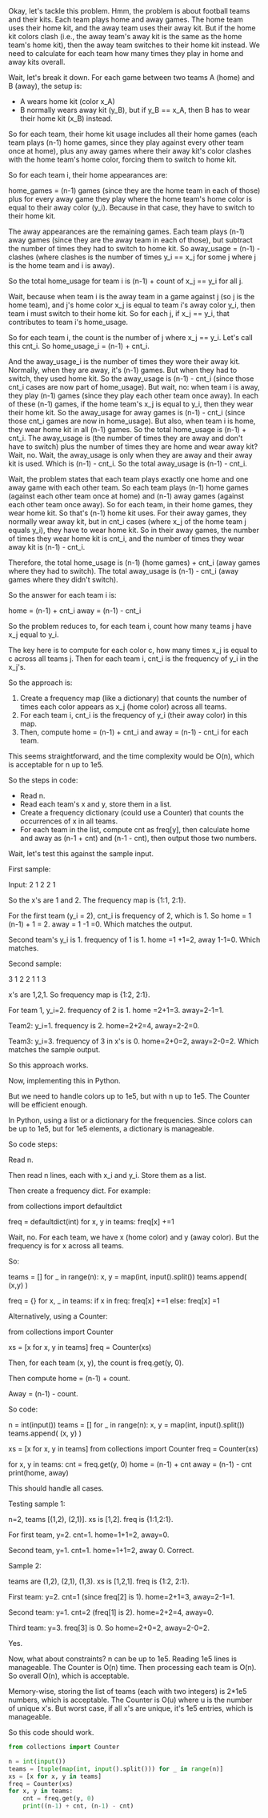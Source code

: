 <think>
Okay, let's tackle this problem. Hmm, the problem is about football teams and their kits. Each team plays home and away games. The home team uses their home kit, and the away team uses their away kit. But if the home kit colors clash (i.e., the away team's away kit is the same as the home team's home kit), then the away team switches to their home kit instead. We need to calculate for each team how many times they play in home and away kits overall.

Wait, let's break it down. For each game between two teams A (home) and B (away), the setup is:

- A wears home kit (color x_A)
- B normally wears away kit (y_B), but if y_B == x_A, then B has to wear their home kit (x_B) instead.

So for each team, their home kit usage includes all their home games (each team plays (n-1) home games, since they play against every other team once at home), plus any away games where their away kit's color clashes with the home team's home color, forcing them to switch to home kit.

So for each team i, their home appearances are:

home_games = (n-1) games (since they are the home team in each of those)
plus for every away game they play where the home team's home color is equal to their away color (y_i). Because in that case, they have to switch to their home kit.

The away appearances are the remaining games. Each team plays (n-1) away games (since they are the away team in each of those), but subtract the number of times they had to switch to home kit. So away_usage = (n-1) - clashes (where clashes is the number of times y_i == x_j for some j where j is the home team and i is away).

So the total home_usage for team i is (n-1) + count of x_j == y_i for all j.

Wait, because when team i is the away team in a game against j (so j is the home team), and j's home color x_j is equal to team i's away color y_i, then team i must switch to their home kit. So for each j, if x_j == y_i, that contributes to team i's home_usage.

So for each team i, the count is the number of j where x_j == y_i. Let's call this cnt_i. So home_usage_i = (n-1) + cnt_i.

And the away_usage_i is the number of times they wore their away kit. Normally, when they are away, it's (n-1) games. But when they had to switch, they used home kit. So the away_usage is (n-1) - cnt_i (since those cnt_i cases are now part of home_usage). But wait, no: when team i is away, they play (n-1) games (since they play each other team once away). In each of these (n-1) games, if the home team's x_j is equal to y_i, then they wear their home kit. So the away_usage for away games is (n-1) - cnt_i (since those cnt_i games are now in home_usage). But also, when team i is home, they wear home kit in all (n-1) games. So the total home_usage is (n-1) + cnt_i. The away_usage is (the number of times they are away and don't have to switch) plus the number of times they are home and wear away kit? Wait, no. Wait, the away_usage is only when they are away and their away kit is used. Which is (n-1) - cnt_i. So the total away_usage is (n-1) - cnt_i.

Wait, the problem states that each team plays exactly one home and one away game with each other team. So each team plays (n-1) home games (against each other team once at home) and (n-1) away games (against each other team once away). So for each team, in their home games, they wear home kit. So that's (n-1) home kit uses. For their away games, they normally wear away kit, but in cnt_i cases (where x_j of the home team j equals y_i), they have to wear home kit. So in their away games, the number of times they wear home kit is cnt_i, and the number of times they wear away kit is (n-1) - cnt_i.

Therefore, the total home_usage is (n-1) (home games) + cnt_i (away games where they had to switch). The total away_usage is (n-1) - cnt_i (away games where they didn't switch).

So the answer for each team i is:

home = (n-1) + cnt_i
away = (n-1) - cnt_i

So the problem reduces to, for each team i, count how many teams j have x_j equal to y_i.

The key here is to compute for each color c, how many times x_j is equal to c across all teams j. Then for each team i, cnt_i is the frequency of y_i in the x_j's.

So the approach is:

1. Create a frequency map (like a dictionary) that counts the number of times each color appears as x_j (home color) across all teams.
2. For each team i, cnt_i is the frequency of y_i (their away color) in this map.
3. Then, compute home = (n-1) + cnt_i and away = (n-1) - cnt_i for each team.

This seems straightforward, and the time complexity would be O(n), which is acceptable for n up to 1e5.

So the steps in code:

- Read n.
- Read each team's x and y, store them in a list.
- Create a frequency dictionary (could use a Counter) that counts the occurrences of x in all teams.
- For each team in the list, compute cnt as freq[y], then calculate home and away as (n-1 + cnt) and (n-1 - cnt), then output those two numbers.

Wait, let's test this against the sample input.

First sample:

Input:
2
1 2
2 1

So the x's are 1 and 2. The frequency map is {1:1, 2:1}.

For the first team (y_i = 2), cnt_i is frequency of 2, which is 1. So home = 1 (n-1) + 1 = 2. away = 1 -1 =0. Which matches the output.

Second team's y_i is 1. frequency of 1 is 1. home =1 +1=2, away 1-1=0. Which matches.

Second sample:

3
1 2
2 1
1 3

x's are 1,2,1. So frequency map is {1:2, 2:1}.

For team 1, y_i=2. frequency of 2 is 1. home =2+1=3. away=2-1=1.

Team2: y_i=1. frequency is 2. home=2+2=4, away=2-2=0.

Team3: y_i=3. frequency of 3 in x's is 0. home=2+0=2, away=2-0=2. Which matches the sample output.

So this approach works.

Now, implementing this in Python.

But we need to handle colors up to 1e5, but with n up to 1e5. The Counter will be efficient enough.

In Python, using a list or a dictionary for the frequencies. Since colors can be up to 1e5, but for 1e5 elements, a dictionary is manageable.

So code steps:

Read n.

Then read n lines, each with x_i and y_i. Store them as a list.

Then create a frequency dict. For example:

from collections import defaultdict

freq = defaultdict(int)
for x, y in teams:
    freq[x] +=1

Wait, no. For each team, we have x (home color) and y (away color). But the frequency is for x across all teams.

So:

teams = []
for _ in range(n):
    x, y = map(int, input().split())
    teams.append( (x,y) )

freq = {}
for x, _ in teams:
    if x in freq:
        freq[x] +=1
    else:
        freq[x] =1

Alternatively, using a Counter:

from collections import Counter

xs = [x for x, y in teams]
freq = Counter(xs)

Then, for each team (x, y), the count is freq.get(y, 0).

Then compute home = (n-1) + count.

Away = (n-1) - count.

So code:

n = int(input())
teams = []
for _ in range(n):
    x, y = map(int, input().split())
    teams.append( (x, y) )

xs = [x for x, y in teams]
from collections import Counter
freq = Counter(xs)

for x, y in teams:
    cnt = freq.get(y, 0)
    home = (n-1) + cnt
    away = (n-1) - cnt
    print(home, away)

This should handle all cases.

Testing sample 1:

n=2, teams [(1,2), (2,1)]. xs is [1,2]. freq is {1:1,2:1}.

For first team, y=2. cnt=1. home=1+1=2, away=0.

Second team, y=1. cnt=1. home=1+1=2, away 0. Correct.

Sample 2:

teams are (1,2), (2,1), (1,3). xs is [1,2,1]. freq is {1:2, 2:1}.

First team: y=2. cnt=1 (since freq[2] is 1). home=2+1=3, away=2-1=1.

Second team: y=1. cnt=2 (freq[1] is 2). home=2+2=4, away=0.

Third team: y=3. freq[3] is 0. So home=2+0=2, away=2-0=2.

Yes.

Now, what about constraints? n can be up to 1e5. Reading 1e5 lines is manageable. The Counter is O(n) time. Then processing each team is O(n). So overall O(n), which is acceptable.

Memory-wise, storing the list of teams (each with two integers) is 2*1e5 numbers, which is acceptable. The Counter is O(u) where u is the number of unique x's. But worst case, if all x's are unique, it's 1e5 entries, which is manageable.

So this code should work.
</think>

```python
from collections import Counter

n = int(input())
teams = [tuple(map(int, input().split())) for _ in range(n)]
xs = [x for x, y in teams]
freq = Counter(xs)
for x, y in teams:
    cnt = freq.get(y, 0)
    print((n-1) + cnt, (n-1) - cnt)
```